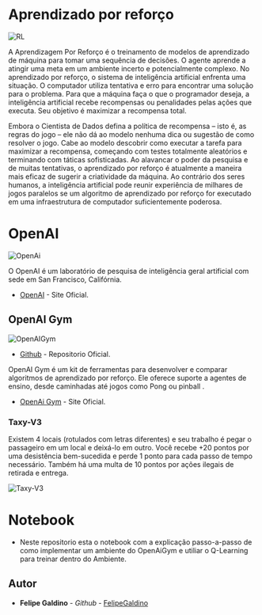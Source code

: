 # Aprendizado por reforço

![RL](https://user-images.githubusercontent.com/45602322/80558116-2914e380-89a7-11ea-8da5-ab5fd3f081df.png)

A Aprendizagem Por Reforço é o treinamento de modelos de aprendizado de máquina para tomar uma sequência de decisões. O agente aprende a atingir uma meta em um ambiente incerto e potencialmente complexo. No aprendizado por reforço, o sistema de inteligência artificial enfrenta uma situação. O computador utiliza tentativa e erro para encontrar uma solução para o problema. Para que a máquina faça o que o programador deseja, a inteligência artificial recebe recompensas ou penalidades pelas ações que executa. Seu objetivo é maximizar a recompensa total.

Embora o Cientista de Dados defina a política de recompensa – isto é, as regras do jogo – ele não dá ao modelo nenhuma dica ou sugestão de como resolver o jogo. Cabe ao modelo descobrir como executar a tarefa para maximizar a recompensa, começando com testes totalmente aleatórios e terminando com táticas sofisticadas. Ao alavancar o poder da pesquisa e de muitas tentativas, o aprendizado por reforço é atualmente a maneira mais eficaz de sugerir a criatividade da máquina. Ao contrário dos seres humanos, a inteligência artificial pode reunir experiência de milhares de jogos paralelos se um algoritmo de aprendizado por reforço for executado em uma infraestrutura de computador suficientemente poderosa.

# OpenAI

![OpenAi](https://user-images.githubusercontent.com/45602322/80557658-a2abd200-89a5-11ea-9f95-30b2757c29b3.png)

O OpenAI é um laboratório de pesquisa de inteligência geral artificial com sede em San Francisco, Califórnia. 

* [OpenAI](https://openai.com/) - Site Oficial.

## OpenAI Gym 

![OpenAIGym](https://user-images.githubusercontent.com/45602322/80557577-67a99e80-89a5-11ea-8870-d7c3a52ea377.jpeg)


* [Github](https://github.com/openai/gym) - Repositorio Oficial.

OpenAI Gym é um kit de ferramentas para desenvolver e comparar algoritmos de aprendizado por reforço. Ele oferece suporte a agentes de ensino, desde caminhadas até jogos como Pong ou pinball .

* [OpenAi Gym](https://gym.openai.com/) - Site Oficial.

### Taxy-V3 

Existem 4 locais (rotulados com letras diferentes) e seu trabalho é pegar o passageiro em um local e deixá-lo em outro. Você recebe +20 pontos por uma desistência bem-sucedida e perde 1 ponto para cada passo de tempo necessário. Também há uma multa de 10 pontos por ações ilegais de retirada e entrega.

![Taxy-V3](https://user-images.githubusercontent.com/45602322/80442708-880d2680-88db-11ea-84de-aae1e7adba4c.gif)

# Notebook

* Neste repositorio esta o notebook com a explicação passo-a-passo de como implementar um ambiente do OpenAiGym e utiliar o Q-Learning para treinar dentro do Ambiente.

## Autor

* **Felipe Galdino** - *Github* - [FelipeGaldino](https://github.com/FelipeGaldino)
